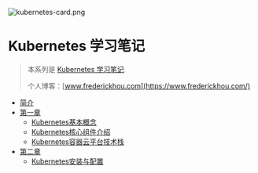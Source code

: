 
![kubernetes-card.png](https://upload-images.jianshu.io/upload_images/17904159-8da16a4b25dec4dd.png?imageMogr2/auto-orient/strip%7CimageView2/2/w/1240)

# Kubernetes 学习笔记

> 本系列是 [Kubernetes 学习笔记](https://www.frederickhou.com/Kubernetes-notes/)
>
> 个人博客：[www.frederickhou.com](https://www.frederickhou.com/)

* [简介](README.md)
* [第一章](concept/README.md)
    * [Kubernetes基本概念](concept/kubernetes_fundation.md)
    * [Kubernetes核心组件介绍](concept/kubernetes_compoent.md)
    * [Kubernetes容器云平台技术栈](concept/kubernetes_tech_stack.md)
* [第二章](setup/README.md)
    * [Kubernetes安装与配置](setup/kubernetes_install_deploy.md)
